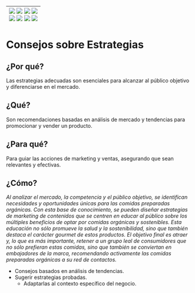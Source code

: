 <div align=right>

|[![](https://img.shields.io/badge/-Inicio-FFF?style=flat&logo=Emlakjet&logoColor=black)](/README.md) [![](https://img.shields.io/badge/-Introducción-FFF?style=flat&logo=abbrobotstudio&logoColor=black)](/documentos/intro.md) [![](https://img.shields.io/badge/-Modelos_de_lenguaje-FFF?style=flat&logo=LiveChat&logoColor=black)](/documentos/LLMs.md) [![](https://img.shields.io/badge/-Panorámica-FFF?style=flat&logo=openstreetmap&logoColor=black)](/documentos/panoramica.md)<br>  [![](https://img.shields.io/badge/-Prompts-FFF?style=flat&logo=Proton&logoColor=black)](/documentos/prompts/README.md) [![](https://img.shields.io/badge/-Ing,_de_prompts-FFF?style=flat&logo=googleearthengine&logoColor=black)](/documentos/ingenieriaDePrompts/README.md) [![](https://img.shields.io/badge/-Patrones-FFF?style=flat&logo=textpattern&logoColor=black)](/documentos/ingenieriaDePrompts/patrones/README.md) [![](https://img.shields.io/badge/-Casos_de_uso-FFF?style=flat&logo=gitbook&logoColor=black)](/documentos/casosDeUso/README.md)|
|-:|

</div>

# Consejos sobre Estrategias

## ¿Por qué?

Las estrategias adecuadas son esenciales para alcanzar al público objetivo y diferenciarse en el mercado.

## ¿Qué?

Son recomendaciones basadas en análisis de mercado y tendencias para promocionar y vender un producto.

## ¿Para qué?

Para guiar las acciones de marketing y ventas, asegurando que sean relevantes y efectivas.

## ¿Cómo?

*Al analizar el mercado, la competencia y el público objetivo, se identifican necesidades y oportunidades únicas para las comidas preparadas orgánicas. Con esta base de conocimiento, se pueden diseñar estrategias de marketing de contenidos que se centren en educar al público sobre los múltiples beneficios de optar por comidas orgánicas y sostenibles. Esta educación no sólo promueve la salud y la sostenibilidad, sino que también destaca el carácter gourmet de estos productos. El objetivo final es atraer y, lo que es más importante, retener a un grupo leal de consumidores que no sólo prefieran estas comidas, sino que también se conviertan en embajadores de la marca, recomendando activamente las comidas preparadas orgánicas a su red de contactos.*

- Consejos basados en análisis de tendencias.
- Sugerir estrategias probadas.
  - Adaptarlas al contexto específico del negocio.
